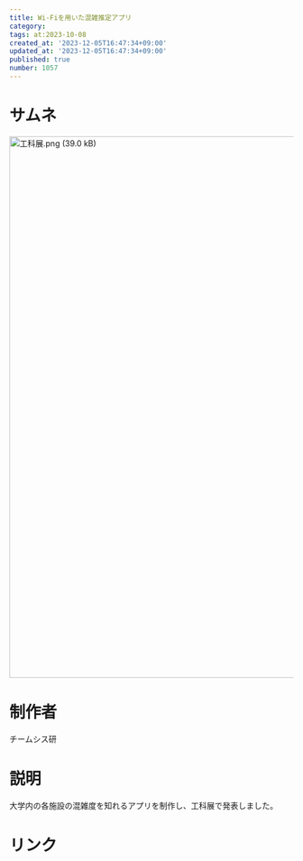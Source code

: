 ```yaml
---
title: Wi-Fiを用いた混雑推定アプリ
category:
tags: at:2023-10-08
created_at: '2023-12-05T16:47:34+09:00'
updated_at: '2023-12-05T16:47:34+09:00'
published: true
number: 1057
---
```


# サムネ
<img width="960" alt="工科展.png (39.0 kB)" src="https://img.esa.io/uploads/production/attachments/19973/2023/12/05/148142/e2707c12-e501-419b-ac59-370ed8a52980.png">

# 制作者
チームシス研

# 説明
大学内の各施設の混雑度を知れるアプリを制作し、工科展で発表しました。

# リンク

